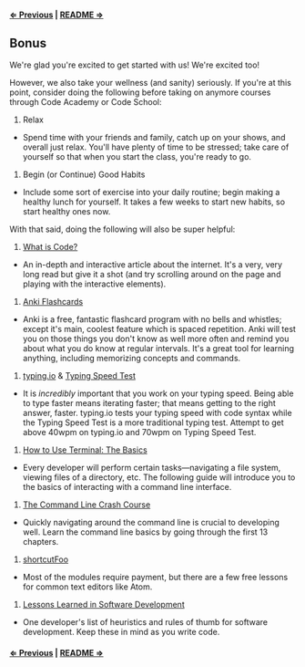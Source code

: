#### [⇐ Previous](08_javascript.md) | [README ⇒](README.md)

## Bonus

We're glad you're excited to get started with us! We're excited too!

However, we also take your wellness (and sanity) seriously. If you're at this point, consider doing the following before taking on anymore courses through Code Academy or Code School:

1. Relax
  * Spend time with your friends and family, catch up on your shows, and overall just relax. You'll have plenty of time to be stressed; take care of yourself so that when you start the class, you're ready to go.
1. Begin (or Continue) Good Habits
  * Include some sort of exercise into your daily routine; begin making a healthy lunch for yourself. It takes a few weeks to start new habits, so start healthy ones now.

With that said, doing the following will also be super helpful:

1. [What is Code?](http://www.bloomberg.com/graphics/2015-paul-ford-what-is-code/)
  * An in-depth and interactive article about the internet. It's a very, very long read but give it a shot (and try scrolling around on the page and playing with the interactive elements).

1. [Anki Flashcards](http://ankisrs.net/)
  * Anki is a free, fantastic flashcard program with no bells and whistles; except it's main, coolest feature which is spaced repetition. Anki will test you on those things you don't know as well more often and remind you about what you do know at regular intervals. It's a great tool for learning anything, including memorizing concepts and commands.

1. [typing.io](https://typing.io/) & [Typing Speed Test](http://typing-speed-test.aoeu.eu/?lang=en)
  * It is *incredibly* important that you work on your typing speed. Being able to type faster means iterating faster; that means getting to the right answer, faster. typing.io tests your typing speed with code syntax while the Typing Speed Test is a more traditional typing test. Attempt to get above 40wpm on typing.io and 70wpm on Typing Speed Test.

1. [How to Use Terminal: The Basics](http://mac.appstorm.net/how-to/utilities-how-to/how-to-use-terminal-the-basics/)
  * Every developer will perform certain tasks—navigating a file system, viewing files of a directory, etc. The following guide will introduce you to the basics of interacting with a command line interface.

1. [The Command Line Crash Course](http://cli.learncodethehardway.org/book/)
  * Quickly navigating around the command line is crucial to developing well. Learn the command line basics by going through the first 13 chapters.

1. [shortcutFoo](https://www.shortcutfoo.com/)
  * Most of the modules require payment, but there are a few free lessons for common text editors like Atom.

1. [Lessons Learned in Software Development](http://henrikwarne.com/2015/04/16/lessons-learned-in-software-development/)
  * One developer's list of heuristics and rules of thumb for software development. Keep these in mind as you write code.

#### [⇐ Previous](08_javascript.md) | [README ⇒](README.md)
